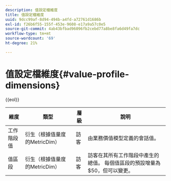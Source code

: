 ```yaml
---
description: 值設定檔維度
title: 值設定檔維度
uuid: 9dcc99af-8d94-494b-a4fd-a72761d1686b
exl-id: f26b6f55-155f-453e-9608-e17a9a57c0e5
source-git-commit: 4ab43bfbad96096fb2cebd77a8be8fa6d49fa7dc
workflow-type: tm+mt
source-wordcount: '69'
ht-degree: 21%

---
```


# 值設定檔維度{#value-profile-dimensions}

{{eol}}

| 維度 | 類型 | 層級 | 說明 |
|---|---|---|---|
| 工作階段值 | 衍生（根據值量度的MetricDim） | 訪客 | 由業務價值模型定義的會話值。 |
| 值區段 | 衍生（根據值量度的MetricDim） | 訪客 | 訪客在其所有工作階段中產生的總值。 每個值區段的預設增量為$50，但可以變更。 |
